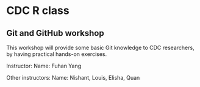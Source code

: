 # CDC R class
## Git and GitHub workshop

This workshop will provide some basic Git knowledge to CDC researchers, by having practical hands-on exercises. 

Instructor:
Name: Fuhan Yang

Other instructors: 
Name: Nishant, Louis, Elisha, Quan

